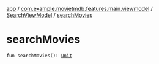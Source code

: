 [app](../../index.md) / [com.example.movietmdb.features.main.viewmodel](../index.md) / [SearchViewModel](index.md) / [searchMovies](./search-movies.md)

# searchMovies

`fun searchMovies(): `[`Unit`](https://kotlinlang.org/api/latest/jvm/stdlib/kotlin/-unit/index.html)